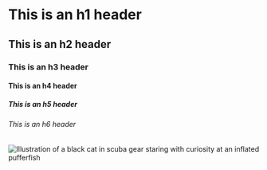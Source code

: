 # This is an h1 header
## This is an h2 header
### This is an h3 header
#### This is an h4 header
##### This is an h5 header
###### This is an h6 header

![Illustration of a black cat in scuba gear staring with curiosity at an inflated pufferfish](https://octodex.github.com/images/scubatocat.png)
